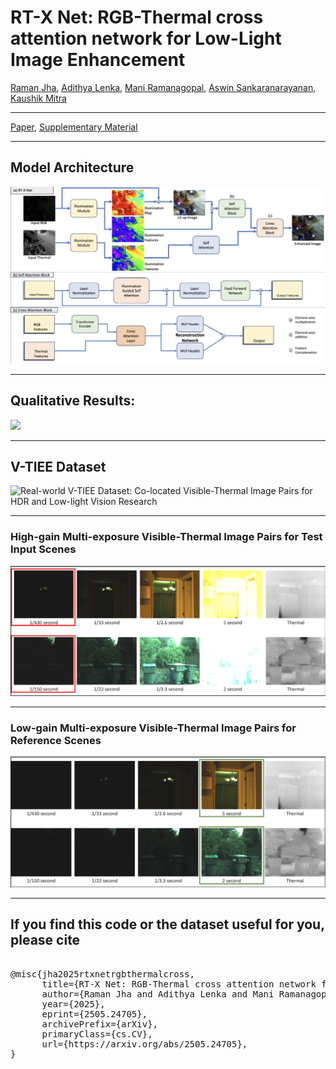 # RT-X Net: RGB-Thermal cross attention network for Low-Light Image Enhancement       
[Raman Jha](https://jhakrraman.github.io/), [Adithya Lenka](https://www.linkedin.com/in/adithya-lenka-7517b0217/?originalSubdomain=in), [Mani Ramanagopal](https://www.linkedin.com/in/srmanikandasriram/), [Aswin Sankaranarayanan](https://www.ece.cmu.edu/directory/bios/sankaranarayanan-aswin.html), [Kaushik Mitra](https://www.ee.iitm.ac.in/kmitra/)

---

[Paper](https://arxiv.org/abs/2505.24705), [Supplementary Material](https://sigport.org/sites/default/files/docs/Supplementary_11.pdf)

---

## Model Architecture
![ ](https://github.com/jhakrraman/rt-xnet/blob/master/imgs/model_architecture.png)

---

## Qualitative Results:

![](https://github.com/jhakrraman/rt-xnet/blob/master/imgs/qualitative_results.png)

---

## V-TIEE Dataset

![Real-world V-TIEE Dataset: Co-located Visible-Thermal Image Pairs for HDR and Low-light Vision Research](https://github.com/jhakrraman/rt-xnet/blob/master/imgs/v-tiee_dataset.png)

---

### High-gain Multi-exposure Visible-Thermal Image Pairs for Test Input Scenes

![](https://github.com/jhakrraman/rt-xnet/blob/master/imgs/high_gain_v-tiee.png)

---

### Low-gain Multi-exposure Visible-Thermal Image Pairs for Reference Scenes

![](https://github.com/jhakrraman/rt-xnet/blob/master/imgs/low_gain_v-tiee.png)

---

## If you find this code or the dataset useful for you, please cite

<pre> 
@misc{jha2025rtxnetrgbthermalcross,  
      title={RT-X Net: RGB-Thermal cross attention network for Low-Light Image Enhancement},   
      author={Raman Jha and Adithya Lenka and Mani Ramanagopal and Aswin Sankaranarayanan and Kaushik Mitra},  
      year={2025},  
      eprint={2505.24705},  
      archivePrefix={arXiv},  
      primaryClass={cs.CV},  
      url={https://arxiv.org/abs/2505.24705},   
}
</pre>

